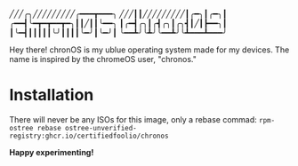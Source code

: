 ╱╱╱╭╮╱╱╱╱╱╱╱╱╱╭━━━┳━━━╮
╱╱╱┃┃╱╱╱╱╱╱╱╱╱┃╭━╮┃╭━╮┃
╭━━┫╰━┳━┳━━┳━╮┃┃╱┃┃╰━━╮
┃╭━┫╭╮┃╭┫╭╮┃╭╮┫┃╱┃┣━━╮┃
┃╰━┫┃┃┃┃┃╰╯┃┃┃┃╰━╯┃╰━╯┃
╰━━┻╯╰┻╯╰━━┻╯╰┻━━━┻━━━╯

Hey there! chronOS is my ublue operating system made for my devices.
The name is inspired by the chromeOS user, "chronos."

# Installation

There will never be any ISOs for this image, only a rebase commad:
`rpm-ostree rebase ostree-unverified-registry:ghcr.io/certifiedfoolio/chronos`

**Happy experimenting!**
